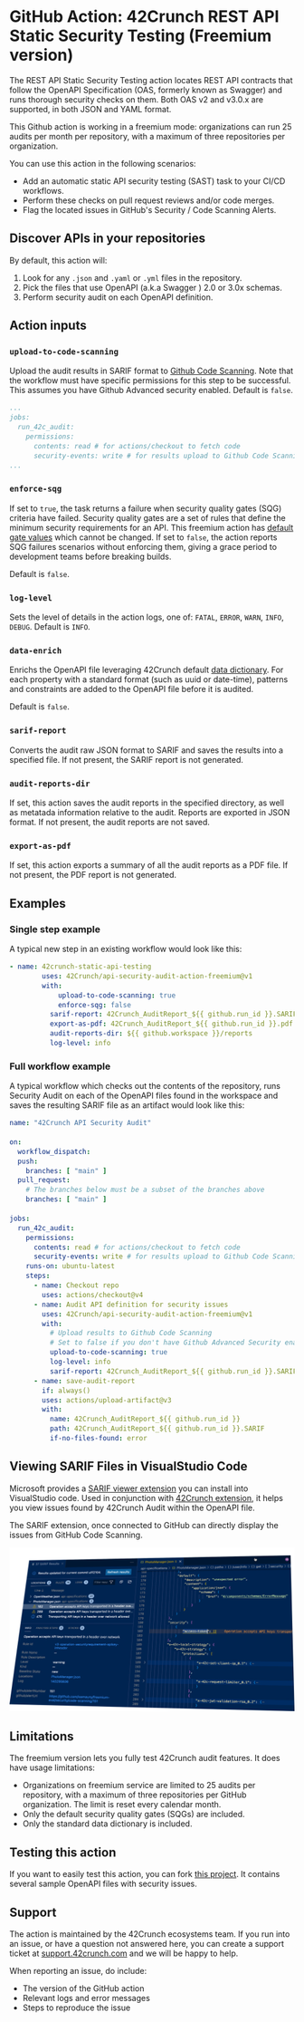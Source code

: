 # GitHub Action: 42Crunch REST API Static Security Testing (Freemium version)

The REST API Static Security Testing action locates REST API contracts that follow the OpenAPI Specification (OAS, formerly known as Swagger) and runs thorough security checks on them. Both OAS v2 and v3.0.x are supported, in both JSON and YAML format.

This Github action is working in a freemium mode: organizations can run 25 audits per month per repository, with a maximum of three repositories per organization.

You can use this action in the following scenarios:
- Add an automatic static API security testing (SAST) task to your CI/CD workflows.
- Perform these checks on pull request reviews and/or code merges.
- Flag the located issues in GitHub's Security / Code Scanning Alerts.

## Discover APIs in your repositories

By default, this action will:

1. Look for any `.json` and `.yaml` or `.yml` files in the repository.
2. Pick the files that use OpenAPI (a.k.a Swagger ) 2.0 or 3.0x schemas.
3. Perform security audit on each OpenAPI definition.

## Action inputs

### `upload-to-code-scanning`

Upload the audit results in SARIF format to [Github Code Scanning](https://docs.github.com/en/github/finding-security-vulnerabilities-and-errors-in-your-code/about-code-scanning).  Note that the workflow must have specific permissions for this step to be successful. This assumes you have Github Advanced security enabled.
Default is `false`.

```YAML
...
jobs:
  run_42c_audit:
    permissions:
      contents: read # for actions/checkout to fetch code
      security-events: write # for results upload to Github Code Scanning
...
```

### `enforce-sqg`

If set to `true`, the task returns a failure when security quality gates (SQG) criteria have failed. Security quality gates are a set of rules that define the minimum security requirements for an API. This freemium action has [default gate values]() which cannot be changed.
If set to `false`, the action reports SQG failures scenarios without enforcing them, giving a grace period to development teams before breaking builds.

Default is `false`.  



### `log-level`

Sets the level of details in the action logs, one of: `FATAL`, `ERROR`, `WARN`, `INFO`, `DEBUG`. 
Default is `INFO`.

### `data-enrich`

Enrichs the OpenAPI file leveraging 42Crunch default [data dictionary](https://docs.42crunch.com/latest/content/concepts/data_dictionaries.htm). For each property with a standard format (such as uuid or date-time), patterns and constraints are added to the OpenAPI file before it is audited.

Default is `false`.

### `sarif-report`

Converts the audit raw JSON format to SARIF and saves the results into a specified file.
If not present, the SARIF report is not generated.

### `audit-reports-dir`

If set, this action saves the audit reports in the specified directory, as well as metatada information relative to the audit. Reports are exported in JSON format. 
If not present, the audit reports are not saved.

### `export-as-pdf`

If set, this action exports a summary of all the audit reports as a PDF file. If not present, the PDF report is not generated.

## Examples

### Single step example

A typical new step in an existing workflow would look like this:

```yaml
- name: 42crunch-static-api-testing
        uses: 42Crunch/api-security-audit-action-freemium@v1
        with:
        	upload-to-code-scanning: true
        	enforce-sqg: false
          sarif-report: 42Crunch_AuditReport_${{ github.run_id }}.SARIF
          export-as-pdf: 42Crunch_AuditReport_${{ github.run_id }}.pdf
          audit-reports-dir: ${{ github.workspace }}/reports
          log-level: info
```

### Full workflow example

A typical workflow which checks out the contents of the repository, runs Security Audit on each of the OpenAPI files found in the workspace and saves the resulting SARIF file as an artifact would look like this:

```yaml
name: "42Crunch API Security Audit"

on:
  workflow_dispatch:
  push:
    branches: [ "main" ]
  pull_request:
    # The branches below must be a subset of the branches above
    branches: [ "main" ]  

jobs:
  run_42c_audit:
    permissions:
      contents: read # for actions/checkout to fetch code
      security-events: write # for results upload to Github Code Scanning
    runs-on: ubuntu-latest
    steps:
      - name: Checkout repo
        uses: actions/checkout@v4
      - name: Audit API definition for security issues
        uses: 42Crunch/api-security-audit-action-freemium@v1
        with:
          # Upload results to Github Code Scanning
          # Set to false if you don't have Github Advanced Security enabled.
          upload-to-code-scanning: true
          log-level: info
          sarif-report: 42Crunch_AuditReport_${{ github.run_id }}.SARIF
      - name: save-audit-report
        if: always()        
        uses: actions/upload-artifact@v3
        with:
          name: 42Crunch_AuditReport_${{ github.run_id }}
          path: 42Crunch_AuditReport_${{ github.run_id }}.SARIF
          if-no-files-found: error
```
## Viewing SARIF Files in VisualStudio Code

Microsoft provides a [SARIF viewer extension](https://marketplace.visualstudio.com/items?itemName=MS-SarifVSCode.sarif-viewer) you can install into VisualStudio code. Used in conjunction with [42Crunch extension](https://marketplace.visualstudio.com/items?itemName=42Crunch.vscode-openapi), it helps you view issues found by 42Crunch Audit within the OpenAPI file.

The SARIF extension, once connected to GitHub can directly display the issues from GitHub Code Scanning.

![](./graphics/SARIFinVSCode.png)

## Limitations

The freemium version lets you fully test 42Crunch audit features. It does have usage limitations:

- Organizations on freemium service are limited to 25 audits per repository, with a maximum of three repositories per GitHub organization. The limit is reset every calendar month.
- Only the default security quality gates (SQGs) are included.
- Only the standard data dictionary is included.

## Testing this action 

If you want to easily test this action, you can fork [this project](https://github.com/42Crunch/apisecurity-tutorial). It contains several sample OpenAPI files with security issues.

## Support

The action is maintained by the 42Crunch ecosystems team. If you run into an issue, or have a question not answered here, you can create a support ticket at [support.42crunch.com](https://support.42crunch.com/) and we will be happy to help.

When reporting an issue, do include:
- The version of the GitHub action
- Relevant logs and error messages
- Steps to reproduce the issue
